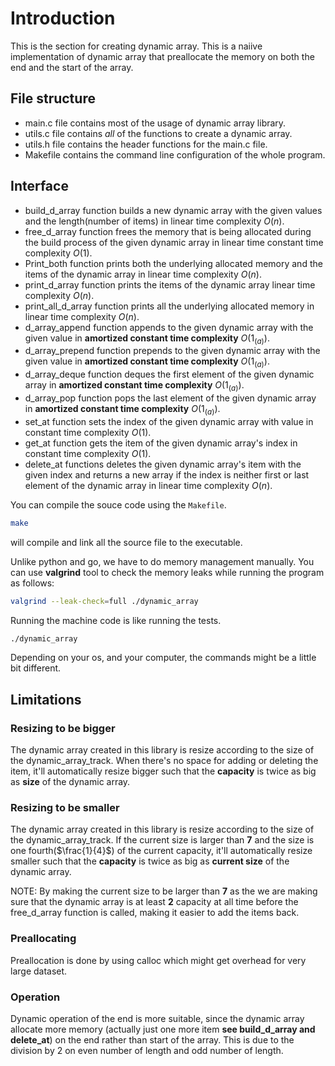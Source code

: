 # Introduction
This is the section for creating dynamic array. This is a naiive implementation of dynamic array that preallocate the memory on both the end and the start of the array.

## File structure
- main.c file contains most of the usage of dynamic array library.
- utils.c file contains *all* of the functions to create a dynamic array.
- utils.h file contains the header functions for the main.c file.
- Makefile contains the command line configuration of the whole program.

## Interface

- build_d_array function builds a new dynamic array with the given values and the length(number of items) in linear time complexity $O(n)$.
- free_d_array function frees the memory that is being allocated during the build process of the given dynamic array in linear time constant time complexity $O(1)$.
- Print_both function prints both the underlying allocated memory and the items of the dynamic array in linear time complexity $O(n)$.
- print_d_array function prints the items of the dynamic array linear time complexity $O(n)$.
- print_all_d_array function prints all the underlying allocated memory in linear time complexity $O(n)$.
- d_array_append function appends to the given dynamic array with the given value in **amortized constant time complexity** $O(1_{(a)})$.
- d_array_prepend function prepends to the given dynamic array with the given value in **amortized constant time complexity** $O(1_{(a)})$.
- d_array_deque function deques the first element of the given dynamic array in **amortized constant time complexity** $O(1_{(a)})$.
- d_array_pop function pops the last element of the given dynamic array in **amortized constant time complexity** $O(1_{(a)})$.
- set_at function sets the index of the given dynamic array with value in constant time complexity $O(1)$.
- get_at function gets the item of the given dynamic array's index in constant time complexity $O(1)$. 
- delete_at functions deletes the given dynamic array's item with the given index and returns a new array if the index is neither first or last element of the dynamic array in linear time complexity $O(n)$.

You can compile the souce code using the `Makefile`.
```bash
make
```
will compile and link all the source file to the executable.

Unlike python and go, we have to do memory management manually. You can use **valgrind** tool to check the memory leaks while running the program as follows:
```bash
valgrind --leak-check=full ./dynamic_array
```
Running the machine code is like running the tests.
```bash
./dynamic_array
```
Depending on your os, and your computer, the commands might be a little bit different.

## Limitations

### Resizing to be bigger
The dynamic array created in this library is resize according to the size of the dynamic_array_track. When there's no space for adding or deleting the item, it'll automatically resize bigger such that the **capacity** is twice as big as **size** of the dynamic array.

### Resizing to be smaller
The dynamic array created in this library is resize according to the size of the dynamic_array_track. If the current size is larger than **7** and the size is one fourth($\frac{1}{4}$) of the current capacity, it'll automatically resize smaller such that the **capacity** is twice as big as **current size** of the dynamic array.

NOTE: By making the current size to be larger than **7** as the we are making sure that the dynamic array is at least **2** capacity at all time before the free_d_array function is called, making it easier to add the items back.

### Preallocating
Preallocation is done by using calloc which might get overhead for very large dataset.

### Operation
Dynamic operation of the end is more suitable,  since the dynamic array allocate more memory (actually just one more item **see build_d_array and delete_at**) on the end rather than start of the array. This is due to the division by 2 on even number of length and odd number of length.


